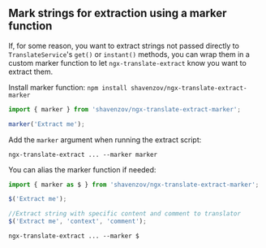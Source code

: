 ## Mark strings for extraction using a marker function
If, for some reason, you want to extract strings not passed directly to `TranslateService`'s `get()` or `instant()` methods, you can wrap them in a custom marker function to let `ngx-translate-extract` know you want to extract them.

Install marker function:
`npm install shavenzov/ngx-translate-extract-marker`

```ts
import { marker } from 'shavenzov/ngx-translate-extract-marker';

marker('Extract me');
```

Add the `marker` argument when running the extract script:

`ngx-translate-extract ... --marker marker`

You can alias the marker function if needed:

```ts
import { marker as $ } from 'shavenzov/ngx-translate-extract-marker';

$('Extract me');

//Extract string with specific content and comment to translator
$('Extract me', 'context', 'comment');
```

`ngx-translate-extract ... --marker $`
